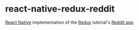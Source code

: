 # react-native-redux-reddit
[React Native](https://github.com/facebook/react-native) implementation of the [Redux](https://github.com/reactjs/redux) tutorial's [Reddit app](http://redux.js.org/docs/advanced/ExampleRedditAPI.html)
